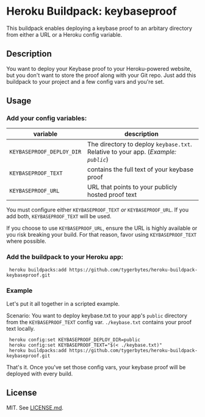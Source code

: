 # Heroku Buildpack: keybaseproof

This buildpack enables deploying a keybase proof to an arbitary directory from either a URL or a Heroku config variable.

## Description
You want to deploy your Keybase proof to your Heroku-powered website, but you don't want to store the proof along with your Git repo. Just add this buildpack to your project and a few config vars and you're set.

## Usage

### Add your config variables:

variable | description
--- | --- 
`KEYBASEPROOF_DEPLOY_DIR` | The directory to deploy `keybase.txt`. Relative to your app. (*Example: `public`*) | 
`KEYBASEPROOF_TEXT` | contains the full text of your keybase proof |
`KEYBASEPROOF_URL` | URL that points to your publicly hosted proof text |

You must configure either `KEYBASEPROOF_TEXT` *or* `KEYBASEPROOF_URL`. If you add both, `KEYBASEPROOF_TEXT` will be used.

If you choose to use `KEYBASEPROOF_URL`, ensure the URL is highly available or you risk breaking your build. For that reason, favor using `KEYBASEPROOF_TEXT` where possible.

### Add the buildpack to your Heroku app:

     heroku buildpacks:add https://github.com/tygerbytes/heroku-buildpack-keybaseproof.git

### Example

Let's put it all together in a scripted example. 

Scenario: You want to deploy keybase.txt to your app's `public` directory from the `KEYBASEPROOF_TEXT` config var. `./keybase.txt` contains your proof text locally.

     heroku config:set KEYBASEPROOF_DEPLOY_DIR=public     
     heroku config:set KEYBASEPROOF_TEXT="$(< ./keybase.txt)"
     heroku buildpacks:add https://github.com/tygerbytes/heroku-buildpack-keybaseproof.git

That's it. Once you've set those config vars, your keybase proof will be deployed with every build.

## License
MIT. See [LICENSE.md](LICENSE.md).
